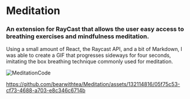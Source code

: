 # Meditation
### An extension for RayCast that allows the user easy access to breathing exercises and mindfulness meditation.

Using a small amount of React, the Raycast API, and a bit of Markdown, I was able to create a GIF that progresses sideways for four seconds, imitating the box breathing technique commonly used for meditation.
 
![MeditationCode](https://github.com/bearwithtea/Meditation/assets/132114816/bba50d9a-c5a4-46e6-839a-a8f7528d8f40)

https://github.com/bearwithtea/Meditation/assets/132114816/05f75c53-cf73-4688-a703-e8c346c6714b
